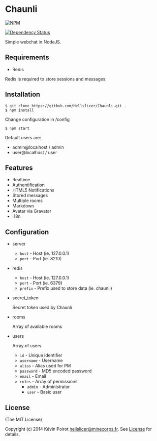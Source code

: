Chaunli
=======
[![NPM](https://nodei.co/npm/chaunli.png?downloads=true)](https://nodei.co/npm/chaunli/)

[![Dependency Status](https://david-dm.org/hellslicer/chaunli.png)](https://david-dm.org/hellslicer/chaunli)

Simple webchat in NodeJS.

## Requirements

* Redis

Redis is required to store sessions and messages.

## Installation

```
$ git clone https://github.com/Hellslicer/Chaunli.git .
$ npm install
```

Change configuration in /config

```
$ npm start
```

Default users are:
- admin@localhost / admin
- user@localhost / user

## Features

* Realtime
* Authentification
* HTML5 Notifications
* Stored messages
* Multiple rooms
* Markdown
* Avatar via Gravatar
* i18n

## Configuration

* server

  * `host` - Host (ie. 127.0.0.1)
  * `port` - Port (ie. 8210)

* redis

  * `host` - Host (ie. 127.0.0.1)
  * `port` - Port (ie. 6379)
  * `prefix` - Prefix used to store data (ie. chaunli)

* secret_token

  Secret token used by Chaunli

* rooms

  Array of available rooms

* users

  Array of users

  * `id` - Unique identifier
  * `username` - Username
  * `alias` - Alias used for PM
  * `password` - MD5 encoded password
  * `email` - Email
  * `roles` - Array of permissions
    * `admin` - Administrator
    * `user` - Basic user

## License

(The MIT License)

Copyright (c) 2014 Kévin Poirot <hellslicer@minecorps.fr>. See [License](https://github.com/hellslicer/chaunli/blob/master/LICENSE) for details.
